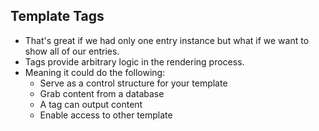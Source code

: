 ## Template Tags

* That's great if we had only one entry instance but what if we want to show all of our entries.
* Tags provide arbitrary logic in the rendering process.
* Meaning it could do the following:
    * Serve as a control structure for your template
    * Grab content from a database
    * A tag can output content
    * Enable access to other template
